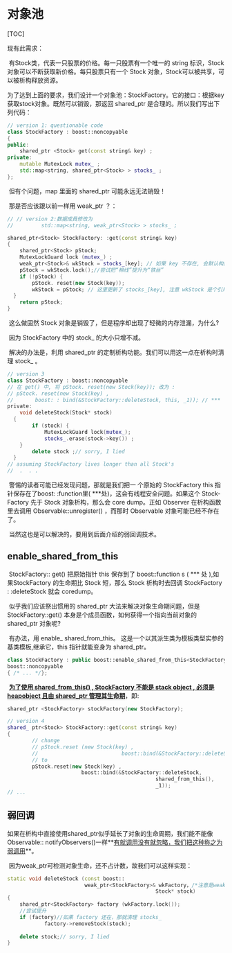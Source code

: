 # 对象池

[TOC]

现有此需求：

​		有Stock类，代表一只股票的价格。每一只股票有一个唯一的 string 标识，Stock 对象可以不断获取新价格。每只股票只有一个 Stock 对象，Stock可以被共享，可以被析构释放资源。



为了达到上面的要求，我们设计一个对象池：StockFactory。它的接口：根据key获取stock对象。既然可以销毁，那返回 shared_ptr 是合理的。所以我们写出下列代码：

```c++
// version 1: questionable code
class StockFactory : boost::noncopyable
{
public:
	shared_ptr <Stock> get(const string& key) ;
private:
	mutable MutexLock mutex_ ;
	std::map<string, shared_ptr<Stock> > stocks_ ;
};
```

​		但有个问题，map 里面的 shared_ptr 可能永远无法销毁！

​		那是否应该跟以前一样用 weak_ptr ？：

```c++
// // version 2:数据成員修改为
//         std::map<string, weak_ptr<Stock> > stocks_ ;

shared_ptr<Stock> StockFactory: :get(const string& key)
{
	shared_ptr<Stock> pStock;
	MutexLockGuard lock (mutex_) ;
	weak_ptr<Stock>& wkStock = stocks_[key]; // 如果 key 不存在, 会默认构造一个
	pStock = wkStock.lock();//尝试把“棉线”提升为“铁丝”
	if (!pStock) {
		pStock. reset(new Stock(key));
		wkStock = pStock; // 这里更新了 stocks_[key], 注意 wkStock 是个引用
  }
	return pStock;
}
```

​		这么做固然 Stock 对象是销毁了，但是程序却出现了轻微的内存泄漏，为什么?

​		因为 StockFactory 中的 stock_ 的大小只增不减。

​		解决的办法是，利用 shared_ptr 的定制析构功能。我们可以用这一点在析构时清理 stock_ 。

```c++
// version 3
class StockFactory : boost::noncopyable
// 在 get() 中, 将 pStock. reset(new Stock(key)); 改为 :
// pStock. reset(new Stock(key) ,
//       boost: : bind(&StockFactory::deleteStock, this, _1)); // ***
private:
	void deleteStock(Stock* stock)
  {
		if (stock) {
			MutexLockGuard lock(mutex_);
			stocks_.erase(stock->key()) ;
    }
		delete stock ;// sorry, I lied
  }
// assuming StockFactory lives longer than all Stock's 
//  .  . .
```

​		警惕的读者可能已经发现问题，那就是我们把一 个原始的 StockFactory this 指针保存在了boost: :function里( ***处)，这会有线程安全问题。如果这个 Stock-Factory 先于 Stock 对象析构，那么会 core dump。正如 Observer 在析构函数里去调用 Observable::unregister() ，而那时 Observable 对象可能已经不存在了。

​		当然这也是可以解决的，要用到后面介绍的弱回调技术。



## enable_shared_from_this

​		StockFactory:: get() 把原始指针 this 保存到了 boost::function s ( *** 处 ),如果StockFactory 的生命期比 Stock 短，那么 Stock 析构时去回调 StockFactory : :deleteStock 就会 coredump。

​			似乎我们应该祭出惯用的 shared_ptr 大法来解决对象生命期问题，但是 StockFactory::get() 本身是个成员函数，如何获得一个指向当前对象的 shared_ptr<stockFactory> 对象呢?

​		有办法，用 enable_ shared_from_this。 这是一个以其派生类为模板类型实参的基类模板,继承它，this 指针就能变身为 shared_ptr。

```c++
class StockFactory : public boost::enable_shared_from_this<StockFactory> ,
boost::noncopyable
{ /* ... */};
```

​		**<u>为了使用 shared_from_this() ,  StockFactory 不能是 stack object , 必须是 heapobject 且由 shared_ptr 管理其生命期</u>**，即:

```c++
shared_ptr <StockFactory> stockFactory(new StockFactory);
```

```c++
// version 4
shared_ ptr<Stock> StockFactory::get(const string& key)
{
		// change
		// pStock.reset (new Stock(key) ,
		// 							 boost::bind(&StockFactory::deleteStock, this, _1));
		// to
		pStock.reset(new Stock(key) ,
						boost::bind(&StockFactory::deleteStock,
												shared_from_this(),
												_1));
// ...
```





## 弱回调

​		如果在析构中直接使用shared_ptr似乎延长了对象的生命周期，我们能不能像Observable:: notifyObservers()一样**<u>有就调用没有就忽略，我们把这种称之为弱调用</u>**。

​		因为weak_ptr可检测对象生命，还不占计数，故我们可以这样实现：

```c++
static void deleteStock (const boost:: 
                         weak_ptr<StockFactory>& wkFactory，/*注意是weakptr*/
												Stock* stock)
{
	shared_ptr<StockFactory> factory (wkFactory.lock());
	//尝试提升
	if (factory)//如果 factory 还在，那就清理 stocks_
			factory->removeStock(stock);
  
	delete stock;// sorry, I lied
}
```



